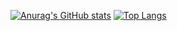 [![Anurag's GitHub stats](https://github-readme-stats.vercel.app/api?username=kotard8899&show_icons=true&theme=tokyonight)](https://github.com/anuraghazra/github-readme-stats)
[![Top Langs](https://github-readme-stats.vercel.app/api/top-langs/?username=kotard8899&layout=compact&theme=tokyonight)](https://github.com/anuraghazra/github-readme-stats)
